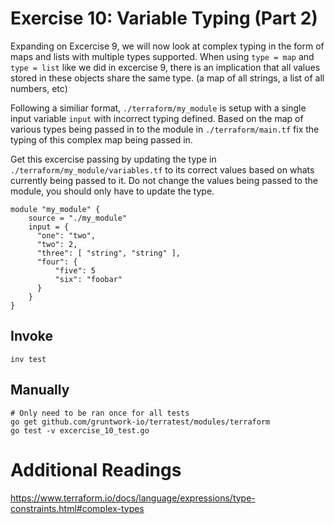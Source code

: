 # Exercise 10: Variable Typing (Part 2)

Expanding on Excercise 9, we will now look at complex typing in the form of maps and lists with multiple types supported. When using `type = map` and `type = list` like we did in excercise 9, there is an implication that all values stored in these objects share the same type. (a map of all strings, a list of all numbers, etc)

Following a similiar format, `./terraform/my_module` is setup with a single input variable `input` with incorrect typing defined. Based on the map of various types being passed in to the module in `./terraform/main.tf` fix the typing of this complex map being passed in. 

Get this excercise passing by updating the type in `./terraform/my_module/variables.tf` to its correct values based on whats currently being passed to it. Do not change the values being passed to the module, you should only have to update the type. 

```
module "my_module" {
    source = "./my_module"
    input = {
      "one": "two",
      "two": 2,
      "three": [ "string", "string" ],
      "four": {
          "five": 5
          "six": "foobar"
      }
    }
}
```

## Invoke
```
inv test
```

## Manually
```
# Only need to be ran once for all tests
go get github.com/gruntwork-io/terratest/modules/terraform
go test -v excercise_10_test.go
```


# Additional Readings
https://www.terraform.io/docs/language/expressions/type-constraints.html#complex-types